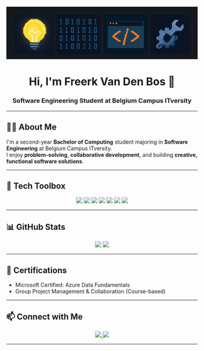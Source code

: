 <!-- Banner -->
<p align="center">
  <img src="https://github.com/freerkvdb/freerkvdb/blob/main/banner.png" alt="Freerk Van Den Bos Banner" />
</p>

<h1 align="center">Hi, I'm Freerk Van Den Bos 👋</h1>
<h3 align="center">Software Engineering Student at Belgium Campus ITversity</h3>

---

## 🧑‍💼 About Me

I'm a second-year **Bachelor of Computing** student majoring in **Software Engineering** at Belgium Campus ITversity.  
I enjoy **problem-solving**, **collaborative development**, and building **creative, functional software solutions**.

---

## 🧰 Tech Toolbox

<p align="center">
  <img src="https://img.shields.io/badge/HTML5-E34F26?logo=html5&logoColor=white&style=for-the-badge" />
  <img src="https://img.shields.io/badge/CSS3-1572B6?logo=css3&logoColor=white&style=for-the-badge" />
  <img src="https://img.shields.io/badge/JavaScript-F7DF1E?logo=javascript&logoColor=black&style=for-the-badge" />
  <img src="https://img.shields.io/badge/C%23-239120?logo=c-sharp&logoColor=white&style=for-the-badge" />
  <img src="https://img.shields.io/badge/Visual%20Studio-5C2D91?logo=visual-studio&logoColor=white&style=for-the-badge" />
  <img src="https://img.shields.io/badge/VS%20Code-007ACC?logo=visual-studio-code&logoColor=white&style=for-the-badge" />
  <img src="https://img.shields.io/badge/SQL-4479A1?logo=MicrosoftSQLServer&logoColor=white&style=for-the-badge" />
</p>

---

## 📊 GitHub Stats

<p align="center">
  <img src="https://github-readme-stats.vercel.app/api?username=freerkvdb&show_icons=true&theme=radical" width="48%" />
  <img src="https://github-readme-stats.vercel.app/api/top-langs/?username=freerkvdb&layout=compact&theme=radical" width="48%" />
</p>

---

## 🏅 Certifications

- Microsoft Certified: Azure Data Fundamentals  
- Group Project Management & Collaboration (Course-based)

---

## 📫 Connect with Me

<p align="center">
  <a href="mailto:vdbosfreerk@gmail.com">
    <img src="https://img.shields.io/badge/Gmail-D14836?logo=gmail&logoColor=white&style=for-the-badge" />
  </a>
  <a href="https://www.linkedin.com/in/freerk-van-den-bos-390999274/">
    <img src="https://img.shields.io/badge/LinkedIn-0A66C2?logo=linkedin&logoColor=white&style=for-the-badge" />
  </a>
</p>

---


